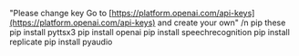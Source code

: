 "Please change key Go to [https://platform.openai.com/api-keys](https://platform.openai.com/api-keys) and create your own" /n
pip these
pip install pyttsx3
pip install openai
pip install speechrecognition
pip install replicate
pip install pyaudio   
